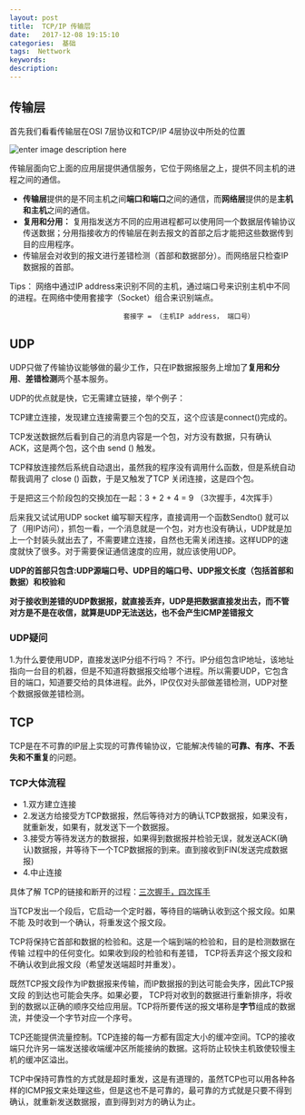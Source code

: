 ```yaml
---
layout: post
title:  TCP/IP 传输层
date:   2017-12-08 19:15:10
categories:  基础
tags:  Nettwork
keywords: 
description:         
---
```


## 传输层

首先我们看看传输层在OSI 7层协议和TCP/IP 4层协议中所处的位置

![enter image description here](http://p7lixluhf.bkt.clouddn.com/OSI.jpg)

传输层面向它上面的应用层提供通信服务，它位于网络层之上，提供不同主机的进程之间的通信。

* **传输层**提供的是不同主机之间**端口和端口**之间的通信，而**网络层**提供的是**主机和主机**之间的通信。
* **复用和分用：** 复用指发送方不同的应用进程都可以使用同一个数据层传输协议传送数据；分用指接收方的传输层在剥去报文的首部之后才能把这些数据传到目的应用程序。
* 传输层会对收到的报文进行差错检测（首部和数据部分）。而网络层只检查IP数据报的首部。

Tips：
网络中通过IP address来识别不同的主机，通过端口号来识别主机中不同的进程。在网络中使用套接字（Socket）组合来识别端点。
```	
							套接字 = （主机IP address， 端口号）
```


## UDP
UDP只做了传输协议能够做的最少工作，只在IP数据报服务上增加了**复用和分用**、**差错检测**两个基本服务。

UDP的优点就是快，它无需建立链接，举个例子：

TCP建立连接，发现建立连接需要三个包的交互，这个应该是connect()完成的。

TCP发送数据然后看到自己的消息内容是一个包，对方没有数据，只有确认ACK，这是两个包，这个由 send () 触发。

TCP释放连接然后系统自动退出，虽然我的程序没有调用什么函数，但是系统自动帮我调用了 close () 函数，于是又触发了TCP 关闭连接，这是四个包。

于是把这三个阶段包的交换加在一起：3 + 2 + 4 = 9 （3次握手，4次挥手）

后来我又试试用UDP socket 编写聊天程序，直接调用一个函数Sendto() 就可以了（用IP访问），抓包一看，一个消息就是一个包，对方也没有确认，UDP就是加上一个封装头就出去了，不需要建立连接，自然也无需关闭连接。这样UDP的速度就快了很多。对于需要保证通信速度的应用，就应该使用UDP。


**UDP的首部只包含:UDP源端口号、UDP目的端口号、UDP报文长度（包括首部和数据）和校验和**

**对于接收到差错的UDP数据报，就直接丢弃，UDP是把数据直接发出去，而不管对方是不是在收信，就算是UDP无法送达，也不会产生ICMP差错报文**

### UDP疑问
1.为什么要使用UDP，直接发送IP分组不行吗？
不行。IP分组包含IP地址，该地址指向一台目的机器，但是不知道将数据报交给哪个进程。所以需要UDP，它包含目的端口，知道要交给的具体进程。此外，IP仅仅对头部做差错检测，UDP对整个数据报做差错检测。

## TCP
TCP是在不可靠的IP层上实现的可靠传输协议，它能解决传输的**可靠、有序、不丢失和不重复**的问题。

### TCP大体流程
* 1.双方建立连接
* 2.发送方给接受方TCP数据报，然后等待对方的确认TCP数据报，如果没有，就重新发，如果有，就发送下一个数据报。
* 3.接受方等待发送方的数据报，如果得到数据报并检验无误，就发送ACK(确认)数据报，并等待下一个TCP数据报的到来。直到接收到FIN(发送完成数据报)
* 4.中止连接

具体了解 TCP的链接和断开的过程：[三次握手，四次挥手](https://zfjxxx.github.io/2017-12-30-TCP34/)

当TCP发出一个段后，它启动一个定时器，等待目的端确认收到这个报文段。如果不能 及时收到一个确认，将重发这个报文段。
  
TCP将保持它首部和数据的检验和。这是一个端到端的检验和，目的是检测数据在传输 过程中的任何变化。如果收到段的检验和有差错， TCP将丢弃这个报文段和不确认收到此报文段（希望发送端超时并重发）。

既然TCP报文段作为IP数据报来传输，而IP数据报的到达可能会失序，因此TCP报文段 的到达也可能会失序。如果必要， TCP将对收到的数据进行重新排序，将收到的数据以正确的顺序交给应用层。TCP将所要传送的报文堪称是**字节**组成的数据流，并使没一个字节对应一个序号。

 TCP还能提供流量控制。TCP连接的每一方都有固定大小的缓冲空间。TCP的接收端只允许另一端发送接收端缓冲区所能接纳的数据。这将防止较快主机致使较慢主机的缓冲区溢出。

TCP中保持可靠性的方式就是超时重发，这是有道理的，虽然TCP也可以用各种各样的ICMP报文来处理这些，但是这也不是可靠的，最可靠的方式就是只要不得到确认，就重新发送数据报，直到得到对方的确认为止。







